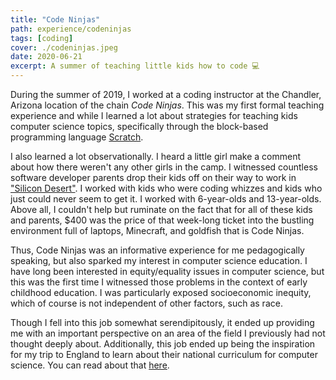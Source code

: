```yaml
---
title: "Code Ninjas"
path: experience/codeninjas
tags: [coding]
cover: ./codeninjas.jpeg
date: 2020-06-21
excerpt: A summer of teaching little kids how to code 💻
---
```


During the summer of 2019, I worked at a coding instructor at the Chandler, Arizona location of the chain *Code Ninjas*. This was my first formal teaching experience and while I learned a lot about strategies for teaching kids computer science topics, specifically through the block-based programming language [Scratch](https://scratch.mit.edu/).

I also learned a lot observationally. I heard a little girl make a comment about how there weren't any other girls in the camp. I witnessed countless software developer parents drop their kids off on their way to work in ["Silicon Desert"](https://techaz.org/rise-silicon-desert-tech-companies-moving/). I worked with kids who were coding whizzes and kids who just could never seem to get it. I worked with 6-year-olds and 13-year-olds. Above all, I couldn't help but ruminate on the fact that for all of these kids and parents, $400 was the price of that week-long ticket into the bustling environment full of laptops, Minecraft, and goldfish that is Code Ninjas.

Thus, Code Ninjas was an informative experience for me pedagogically speaking, but also sparked my interest in computer science education. I have long been interested in equity/equality issues in computer science, but this was the first time I witnessed those problems in the context of early childhood education. I was particularly exposed socioeconomic inequity, which of course is not independent of other factors, such as race.

Though I fell into this job somewhat serendipitously, it ended up providing me with an important perspective on an area of the field I previously had not thought deeply about. Additionally, this job ended up being the inspiration for my trip to England to learn about their national curriculum for computer science. You can read about that [here](https://mandy-davis.com/experience/CSinEngland).

